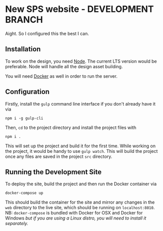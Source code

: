 # New SPS website - DEVELOPMENT BRANCH

Aight. So I configured this the best I can.

## Installation
To work on the design, you need [Node](https://nodejs.org). The current LTS version would be preferable. Node will handle all the design asset building.

You will need [Docker](https://www.docker.com/) as well in order to run the server.

## Configuration
Firstly, install the `gulp` command line interface if you don't already have it via
```
npm i -g gulp-cli
```

Then, `cd` to the project directory and install the project files with
```
npm i .
```
This will set up the project and build it for the first time. While working on the project, it would be handy to use `gulp watch`. This will build the project once any files are saved in the project `src` directory.

## Running the Development Site
To deploy the site, build the project and then run the Docker container via
```
docker-compose up
```

This should build the container for the site and mirror any changes in the `web` directory to the live site, which should be running on `localhost:8010`. NB: `docker-compose` is bundled with Docker for OSX and Docker for Windows *but if you are using a Linux distro, you will need to install it separately.*
